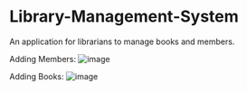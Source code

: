 # Library-Management-System

An application for librarians to manage books and members. 

Adding Members: 
![image](https://github.com/dantheuri17/Library-Management-System/assets/101451951/a0f96af7-5636-45e1-b8b4-9c9497377804)



Adding Books: 
![image](https://github.com/dantheuri17/Library-Management-System/assets/101451951/1b87fc1f-4cba-4cbb-9fcc-1dc93df24983)






